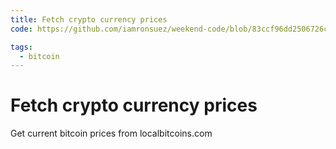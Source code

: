 ```yaml
---
title: Fetch crypto currency prices
code: https://github.com/iamronsuez/weekend-code/blob/83ccf96dd2506726c329b55188552bb25eae1831/src/functions/price.js

tags: 
  - bitcoin
---
```


# Fetch crypto currency prices

Get current bitcoin prices from localbitcoins.com
